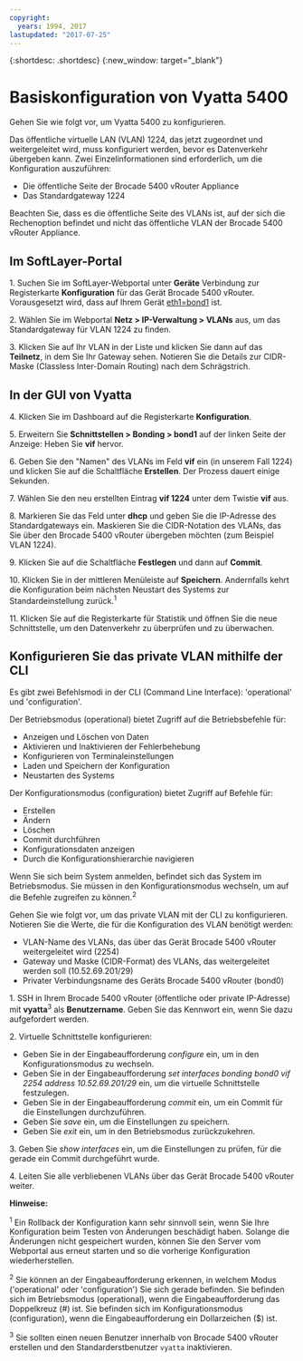 ```yaml
---
copyright:
  years: 1994, 2017
lastupdated: "2017-07-25"
---
```


{:shortdesc: .shortdesc}
{:new_window: target="_blank"}

# Basiskonfiguration von Vyatta 5400

Gehen Sie wie folgt vor, um Vyatta 5400 zu konfigurieren.

Das öffentliche virtuelle LAN (VLAN) 1224, das jetzt zugeordnet und weitergeleitet wird, muss konfiguriert werden, bevor es Datenverkehr übergeben kann. Zwei Einzelinformationen sind erforderlich, um die Konfiguration auszuführen:

  * Die öffentliche Seite der Brocade 5400 vRouter Appliance
  * Das Standardgateway 1224

Beachten Sie, dass es die öffentliche Seite des VLANs ist, auf der sich die Rechenoption befindet und nicht das öffentliche VLAN der Brocade 5400 vRouter Appliance.

## Im SoftLayer-Portal

1\. Suchen Sie im SoftLayer-Webportal unter **Geräte** Verbindung zur Registerkarte **Konfiguration** für das Gerät Brocade 5400 vRouter. Vorausgesetzt wird, dass auf Ihrem Gerät <span style="text-decoration: underline">eth1=bond1</span> ist.

2\. Wählen Sie im Webportal **Netz > IP-Verwaltung > VLANs** aus, um das Standardgateway für VLAN 1224 zu finden.

3\. Klicken Sie auf Ihr VLAN in der Liste und klicken Sie dann auf das **Teilnetz**, in dem Sie Ihr Gateway sehen. Notieren Sie die Details zur CIDR-Maske (Classless Inter-Domain Routing) nach dem Schrägstrich. 

## In der GUI von Vyatta

4\. Klicken Sie im Dashboard auf die Registerkarte **Konfiguration**.

5\. Erweitern Sie **Schnittstellen > Bonding > bond1** auf der linken Seite der Anzeige: Heben Sie **vif** hervor.

6\. Geben Sie den "Namen" des VLANs im Feld **vif** ein (in unserem Fall 1224) und klicken Sie auf die Schaltfläche **Erstellen**. Der Prozess dauert einige Sekunden.

7\. Wählen Sie den neu erstellten Eintrag **vif 1224** unter dem Twistie **vif** aus.

8\. Markieren Sie das Feld unter **dhcp** und geben Sie die IP-Adresse des Standardgateways ein. Maskieren Sie die CIDR-Notation des VLANs, das Sie über den Brocade 5400 vRouter übergeben möchten (zum Beispiel VLAN 1224).

9\. Klicken Sie auf die Schaltfläche **Festlegen** und dann auf **Commit**.

10\. Klicken Sie in der mittleren Menüleiste auf **Speichern**. Andernfalls kehrt die Konfiguration beim nächsten Neustart des Systems zur Standardeinstellung zurück.<sup>1</sup> 

11\. Klicken Sie auf die Registerkarte für Statistik und öffnen Sie die neue Schnittstelle,  um den Datenverkehr zu überprüfen und zu überwachen.

## Konfigurieren Sie das private VLAN mithilfe der CLI

Es gibt zwei Befehlsmodi in der CLI (Command Line Interface): 'operational' und 'configuration'. 

Der Betriebsmodus (operational) bietet Zugriff auf die Betriebsbefehle für:

  * Anzeigen und Löschen von Daten
  * Aktivieren und Inaktivieren der Fehlerbehebung
  * Konfigurieren von Terminaleinstellungen
  * Laden und Speichern der Konfiguration
  * Neustarten des Systems

Der Konfigurationsmodus (configuration) bietet Zugriff auf Befehle für:

  * Erstellen
  * Ändern
  * Löschen
  * Commit durchführen
  * Konfigurationsdaten anzeigen
  * Durch die Konfigurationshierarchie navigieren

Wenn Sie sich beim System anmelden, befindet sich das System im Betriebsmodus. Sie müssen in den Konfigurationsmodus wechseln, um auf die Befehle zugreifen zu können.<sup>2</sup> 

Gehen Sie wie folgt vor, um das private VLAN mit der CLI zu konfigurieren. Notieren Sie die Werte, die für die Konfiguration des VLAN benötigt werden:

  * VLAN-Name des VLANs, das über das Gerät Brocade 5400 vRouter weitergeleitet wird (2254)
  * Gateway und Maske (CIDR-Format) des VLANs, das weitergeleitet werden soll (10.52.69.201/29)
  * Privater Verbindungsname des Geräts Brocade 5400 vRouter (bond0)

1\. SSH in Ihrem Brocade 5400 vRouter (öffentliche oder private IP-Adresse) mit **vyatta**<sup>3</sup> als **Benutzername**. Geben Sie das Kennwort ein, wenn Sie dazu aufgefordert werden. 

2\. Virtuelle Schnittstelle konfigurieren:

  * Geben Sie in der Eingabeaufforderung *configure* ein, um in den Konfigurationsmodus zu wechseln.
  * Geben Sie in der Eingabeaufforderung *set interfaces bonding bond0 vif 2254 address 10.52.69.201/29* ein, um die virtuelle Schnittstelle festzulegen.
  * Geben Sie in der Eingabeaufforderung *commit* ein, um ein Commit für die Einstellungen durchzuführen.
  * Geben Sie *save* ein, um die Einstellungen zu speichern.
  * Geben Sie *exit* ein, um in den Betriebsmodus zurückzukehren.

3\. Geben Sie *show interfaces* ein, um die Einstellungen zu prüfen, für die gerade ein Commit durchgeführt wurde.

4\. Leiten Sie alle verbliebenen VLANs über das Gerät Brocade 5400 vRouter weiter.

**Hinweise:**

<sup>1</sup> Ein Rollback der Konfiguration kann sehr sinnvoll sein, wenn Sie Ihre Konfiguration beim Testen von Änderungen beschädigt haben. Solange die Änderungen nicht gespeichert wurden, können Sie den Server vom Webportal aus erneut starten und so die vorherige Konfiguration wiederherstellen.

<sup>2</sup> Sie können an der Eingabeaufforderung erkennen, in welchem Modus ('operational' oder 'configuration') Sie sich gerade befinden. Sie befinden sich im Betriebsmodus (operational), wenn die Eingabeaufforderung das Doppelkreuz (#) ist. Sie befinden sich im Konfigurationsmodus (configuration), wenn die Eingabeaufforderung ein Dollarzeichen ($) ist.

<sup>3</sup> Sie sollten einen neuen Benutzer innerhalb von Brocade 5400 vRouter erstellen und den Standarderstbenutzer `vyatta` inaktivieren.
